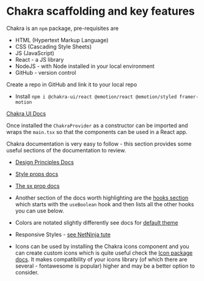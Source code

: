 
# Chakra scaffolding and key features

Chakra is an `npm` package, pre-requisites are
- HTML (Hypertext Markup Language)
- CSS (Cascading Style Sheets)
- JS (JavaScript)
- React - a JS library
- NodeJS - with Node installed in your local environment
- GitHub - version control

Create a repo in GitHub and link it to your local repo

- Install `npm i @chakra-ui/react @emotion/react @emotion/styled framer-motion`

[Chakra UI Docs](https://chakra-ui.com/getting-started)

Once installed the `ChakraProvider`  as a constructor can be imported and wraps the `main.tsx` so that the components can be used in a React app.

Chakra documentation is very easy to follow - this section provides some useful sections of the documentation to review.

- [Design Principles Docs](https://chakra-ui.com/getting-started/principles)

- [Style props docs](https://chakra-ui.com/docs/styled-system/style-props)

- [The sx prop docs](https://chakra-ui.com/docs/styled-system/the-sx-prop)

- Another section of the docs worth highlighting are the [hooks section](https://chakra-ui.com/docs/hooks/use-boolean) which starts with the `useBoolean` hook and then lists all the other hooks you can use below.

- Colors are notated slightly differently see docs for [default theme](https://chakra-ui.com/docs/styled-system/theme)

- Responsive Styles - [see NetNinja tute](https://www.youtube.com/watch?v=QbLTBTfZ1Hk&list=PL4cUxeGkcC9hcnIeryurNMMcGBHp7AYlP&index=5)

- Icons can be used by installing the Chakra icons component and you can create custom icons which is quite useful check the [Icon package docs](https://chakra-ui.com/docs/components/icon/usage). It makes compatibility of your icons library (of which there are several - fontawesome is popular) higher and may be a better option to consider.
